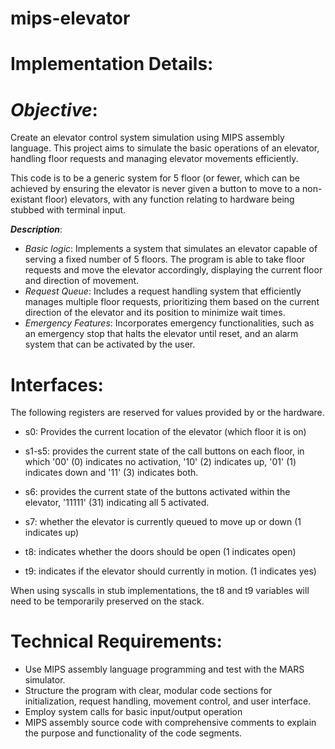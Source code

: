 # mips-elevator

# **Implementation Details:**

# *Objective*: 
Create an elevator control system simulation using MIPS assembly language. This project aims to simulate the basic operations of an elevator, handling floor requests and managing elevator movements efficiently. 

This code is to be a generic system for 5 floor (or fewer, which can be achieved by ensuring the elevator is never given a button to move to a non-existant floor) elevators, with any function relating to hardware being stubbed with terminal input.

***Description***: 
- *Basic logic*: Implements a system that simulates an elevator capable of serving a fixed number of 5 floors. The program is able to take floor requests and move the elevator accordingly, displaying the current floor and direction of movement.
- *Request Queue*: Includes a request handling system that efficiently manages multiple floor requests, prioritizing them based on the current direction of the elevator and its position to minimize wait times.
- *Emergency Features*: Incorporates emergency functionalities, such as an emergency stop that halts the elevator until reset, and an alarm system that can be activated by the user.

# Interfaces:

The following registers are reserved for values provided by or the hardware.
- s0: Provides the current location of the elevator (which floor it is on)
- s1-s5: provides the current state of the call buttons on each floor, in which '00' (0) indicates no activation, '10' (2) indicates up, '01' (1) indicates down and '11' (3) indicates both.
- s6: provides the current state of the buttons activated within the elevator, '11111' (31) indicating all 5 activated.
- s7: whether the elevator is currently queued to move up or down (1 indicates up)

- t8: indicates whether the doors should be open (1 indicates open)
- t9: indicates if the elevator should currently in motion. (1 indicates yes)

When using syscalls in stub implementations, the t8 and t9 variables will need to be temporarily preserved on the stack.

# Technical Requirements:
- Use MIPS assembly language programming and test with the MARS simulator.
- Structure the program with clear, modular code sections for initialization, request handling, movement control, and user interface.
- Employ system calls for basic input/output operation
- MIPS assembly source code with comprehensive comments to explain the purpose and functionality of the code segments.
